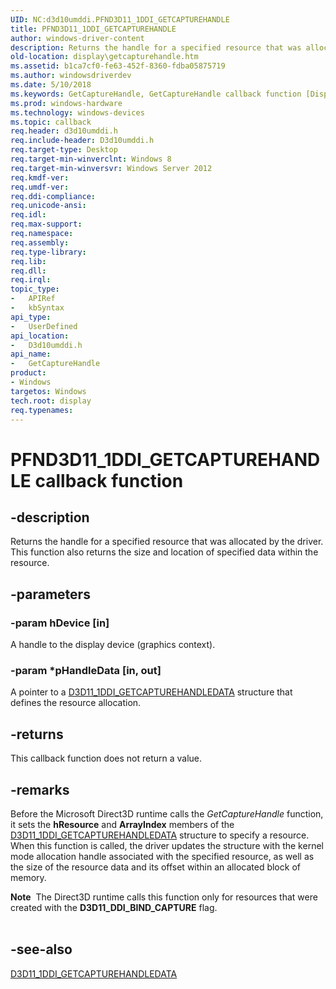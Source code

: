 ```yaml
---
UID: NC:d3d10umddi.PFND3D11_1DDI_GETCAPTUREHANDLE
title: PFND3D11_1DDI_GETCAPTUREHANDLE
author: windows-driver-content
description: Returns the handle for a specified resource that was allocated by the driver. This function also returns the size and location of specified data within the resource.
old-location: display\getcapturehandle.htm
ms.assetid: b1ca7cf0-fe63-452f-8360-fdba05875719
ms.author: windowsdriverdev
ms.date: 5/10/2018
ms.keywords: GetCaptureHandle, GetCaptureHandle callback function [Display Devices], PFND3D11_1DDI_GETCAPTUREHANDLE, PFND3D11_1DDI_GETCAPTUREHANDLE callback, d3d10umddi/GetCaptureHandle, display.getcapturehandle
ms.prod: windows-hardware
ms.technology: windows-devices
ms.topic: callback
req.header: d3d10umddi.h
req.include-header: D3d10umddi.h
req.target-type: Desktop
req.target-min-winverclnt: Windows 8
req.target-min-winversvr: Windows Server 2012
req.kmdf-ver: 
req.umdf-ver: 
req.ddi-compliance: 
req.unicode-ansi: 
req.idl: 
req.max-support: 
req.namespace: 
req.assembly: 
req.type-library: 
req.lib: 
req.dll: 
req.irql: 
topic_type:
-	APIRef
-	kbSyntax
api_type:
-	UserDefined
api_location:
-	D3d10umddi.h
api_name:
-	GetCaptureHandle
product:
- Windows
targetos: Windows
tech.root: display
req.typenames: 
---
```


# PFND3D11_1DDI_GETCAPTUREHANDLE callback function


## -description


Returns the handle for a specified resource that was allocated by the driver. This function also returns the size and location of specified data within the resource.


## -parameters




### -param hDevice [in]

A handle to the display device (graphics context).




### -param *pHandleData [in, out]

A pointer to a <a href="https://msdn.microsoft.com/library/windows/hardware/hh406448">D3D11_1DDI_GETCAPTUREHANDLEDATA</a> structure that defines the resource allocation. 


## -returns



This callback function does not return a value.




## -remarks



Before the Microsoft Direct3D runtime calls the <i>GetCaptureHandle</i> function, it sets the <b>hResource</b>  and <b>ArrayIndex</b> members of the <a href="https://msdn.microsoft.com/library/windows/hardware/hh406448">D3D11_1DDI_GETCAPTUREHANDLEDATA</a> structure to specify a resource. When this function is called, the driver updates the structure with the kernel mode allocation handle associated with the specified resource, as well as the size of the resource data and its offset within an allocated block of memory.

<div class="alert"><b>Note</b>  The Direct3D runtime calls this function only for resources that were created with the <b>D3D11_DDI_BIND_CAPTURE</b> flag.</div>
<div> </div>



## -see-also




<a href="https://msdn.microsoft.com/library/windows/hardware/hh406448">D3D11_1DDI_GETCAPTUREHANDLEDATA</a>
 

 

